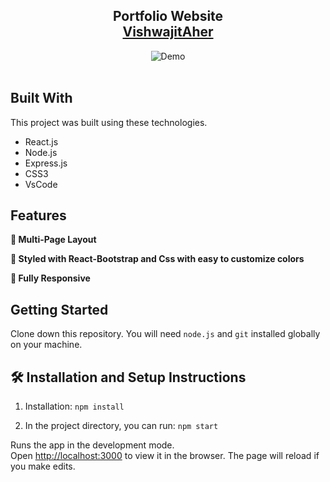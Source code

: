 <h2 align="center">
  Portfolio Website<br/>
  <a href="https://main.dkc381fwk64pa.amplifyapp.com/" target="_blank">VishwajitAher</a>
</h2>
<div align="center">
  <img alt="Demo" src="./Images/interface.png" />
</div>

<br/>

## Built With

This project was built using these technologies.

- React.js
- Node.js
- Express.js
- CSS3
- VsCode

## Features

**📖 Multi-Page Layout**

**🎨 Styled with React-Bootstrap and Css with easy to customize colors**

**📱 Fully Responsive**

## Getting Started

Clone down this repository. You will need `node.js` and `git` installed globally on your machine.

## 🛠 Installation and Setup Instructions

1. Installation: `npm install`

2. In the project directory, you can run: `npm start`

Runs the app in the development mode.\
Open [http://localhost:3000](http://localhost:3000) to view it in the browser.
The page will reload if you make edits.
